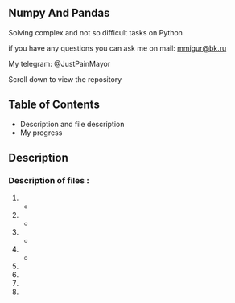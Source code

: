 ## Numpy And Pandas

Solving complex and not so difficult tasks on Python

if you have any questions you can ask me on mail: mmigur@bk.ru

My telegram: @JustPainMayor

Scroll down to view the repository

## Table of Contents

* Description and file description
* My progress


## Description


### Description of files :


1. 
   *  

2. 
    * 

3. 
    * 
  
4. 
    * 

5. 

6. 

7. 

8. 